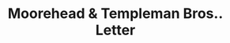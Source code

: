 ---
doi: 10.7916/D8ZC9F09
date_other: '1870'
date_other_textual: 1870-1879
form: correspondence
genre:
- Letters (correspondence)
name:
- Moorehead & Templeman Bros.
object_in_context_url: https://biggert.cul.columbia.edu/items/view/ave_biggert_00556
subject_hierarchical_geographic:
- Baltimore, Maryland, United States
subject_name:
- Moorehead & Templeman Bros.
title: Moorehead & Templeman Bros.. Letter
sort_title: Moorehead & Templeman Bros.. Letter
call_number: ave_biggert_00556
coordinates:
- 39.28333333333333,-76.61666666666666
pid: ave_biggert_00556
identifiers: ave_biggert_00556
canvas_id: ldpd:395829
permalink: "/items/ave_biggert_00556/"
layout: iiif-image-page
---